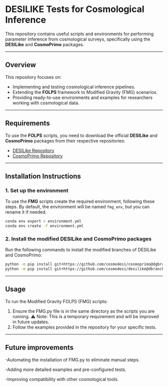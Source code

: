 # **DESILIKE Tests for Cosmological Inference**

This repository contains useful scripts and environments for performing parameter inference from cosmological surveys, specifically using the **DESILike** and **CosmoPrimo** packages.

---

## **Overview**
This repository focuses on:
- Implementing and testing cosmological inference pipelines.
- Extending the **FOLPS** framework to Modified Gravity (FMG) scenarios.
- Providing ready-to-use environments and examples for researchers working with cosmological data.

---

## **Requirements**
To use the **FOLPS** scripts, you need to download the official **DESILike** and **CosmoPrimo** packages from their respective repositories:
- [DESILike Repository](https://github.com/cosmodesi/desilike)
- [CosmoPrimo Repository](https://github.com/cosmodesi/cosmoprimo)

---

## **Installation Instructions**

### 1. **Set up the environment**
To use the **FMG** scripts create the required environment, following these steps. By default, the environment will be named `fmg_env`, but you can rename it if needed.

```bash
conda env export > environment.yml
conda env create -f environment.yml
```
### 2. Install the modified DESILike and CosmoPrimo packages
Run the following commands to install the modified branches of DESILike and CosmoPrimo:
```bash
python -m pip install git+https://github.com/cosmodesi/cosmoprimo@dgbranch
python -m pip install git+https://github.com/cosmodesi/desilike@dbranch#egg=desilike[plotting,jax]
```
---

## **Usage**
To run the Modified Gravity FOLPS (FMG) scripts:

1. Ensure the FMG.py file is in the same directory as the scripts you are running.
⚠️ Note: This is a temporary requirement and will be improved in future updates.
2. Follow the examples provided in the repository for your specific tests.

--- 

## **Future improvements**
-Automating the installation of FMG.py to eliminate manual steps.

-Adding more detailed examples and pre-configured tests.

-Improving compatibility with other cosmological tools.
